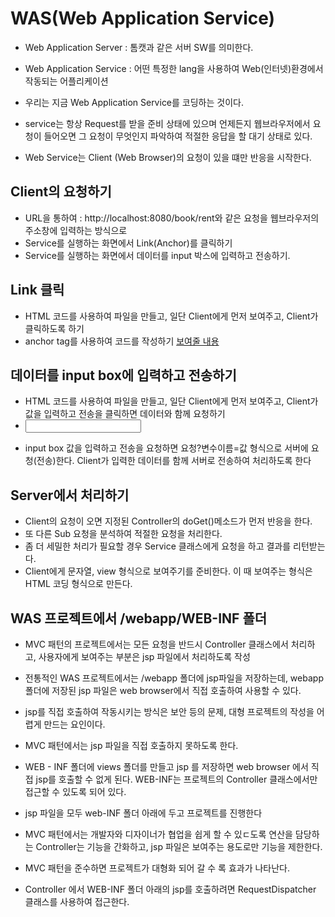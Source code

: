 # WAS(Web Application Service)
* Web Application Server : 톰캣과 같은 서버 SW를 의미한다.
* Web Application Service : 어떤 특정한 lang을 사용하여 Web(인터넷)환경에서 작동되는 어플리케이션

* 우리는 지금 Web Application Service를 코딩하는 것이다.

* service는 항상 Request를 받을 준비 상태에 있으며 언제든지 웹브라우저에서 요청이 들어오면
	그 요청이 무엇인지 파악하여 적절한 응답을 할 대기 상태로 있다.
* Web Service는 Client (Web Browser)의 요청이 있을 떄만 반응을 시작한다.

## Client의 요청하기
* URL을 통하여 : http://localhost:8080/book/rent와 같은 요청을 웹브라우저의 주소창에 입력하는 방식으로 
* Service를 실행하는 화면에서 Link(Anchor)를 클릭하기
* Service를 실행하는 화면에서 데이터를 input 박스에 입력하고 전송하기.

## Link 클릭
* HTML 코드를 사용하여 파일을 만들고, 일단 Client에게 먼저 보여주고, Client가 클릭하도록 하기
* anchor tag를 사용하여 코드를 작성하기
	<a href ="요청">보여줄 내용</a>
	
## 데이터를 input box에 입력하고 전송하기
* HTML 코드를 사용하여 파일을 만들고, 일단 Client에게 먼저 보여주고, Client가 값을 입력하고
	전송을 클릭하면 데이터와 함께 요청하기
* <form action = "요청"><input name = "변수이름"/></from>
* input box 값을 입력하고 전송을 요청하면 
	요청?변수이름=값 형식으로 서버에 요청(전송)한다. 
	Client가 입력한 데이터를 함께 서버로 전송하여 처리하도록 한다
	
## Server에서 처리하기
* Client의 요청이 오면 지정된 Controller의 doGet()메소드가 먼저 반응을 한다. 
* 또 다른 Sub 요청을 분석하여 적절한 요청을 처리한다.
* 좀 더 세밀한 처리가 필요할 경우 Service 클래스에게 요청을 하고 결과를 리턴받는다.
* Client에게 문자열, view 형식으로 보여주기를 준비한다.
	이 때 보여주는 형식은 HTML 코딩 형식으로 만든다.



## WAS 프로젝트에서 /webapp/WEB-INF 폴더
* MVC 패턴의 프로젝트에서는 모든 요청을 반드시 Controller 클래스에서 처리하고,
	사용자에게 보여주는 부분은 jsp 파일에서 처리하도록 작성
* 전통적인 WAS 프로젝트에서는 /webapp 폴더에 jsp파일을 저장하는데,
	webapp 폴더에 저장된 jsp 파일은 web browser에서 직접 호출하여 사용할 수 있다.
* jsp를 직접 호출하여 작동시키는 방식은 보안 등의 문제,
	대형 프로젝트의 작성을 어렵게 만드는 요인이다. 
* MVC 패턴에서는 jsp 파일을 직접 호출하지 못하도록 한다.
* WEB - INF 폴더에 views 폴더를 만들고 jsp 를 저장하면 web browser 에서 직접 jsp를 호출할 수 없게 된다.
WEB-INF는 프로젝트의 Controller 클래스에서만 접근할 수 있도록 되어 있다.

* jsp 파일을 모두 web-INF 폴더 아래에 두고 프로젝트를 진행한다
* MVC 패턴에서는 개발자와 디자이너가 협업을 쉽게 할 수 있ㄷ도록 연산을 담당하는
Controller는 기능을 간화하고, jsp 파일은 보여주는 용도로만 기능을 제한한다.

* MVC 패턴을 준수하면 프로젝트가 대형화 되어 갈 수 록 효과가 나타난다. 

* Controller 에서 WEB-INF 폴더 아래의 jsp를 호출하려면 RequestDispatcher 클래스를 사용하여 접근한다.








